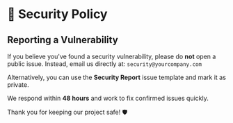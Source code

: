 # 🔐 Security Policy

## Reporting a Vulnerability

If you believe you've found a security vulnerability, please do **not** open a public issue. Instead, email us directly at: `security@yourcompany.com`

Alternatively, you can use the **Security Report** issue template and mark it as private.

We respond within **48 hours** and work to fix confirmed issues quickly.

Thank you for keeping our project safe! 🛡️
